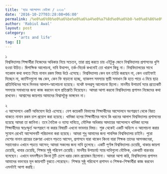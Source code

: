```yaml
---
title: 'ছাত্র আন্দোলন থেইকা / ২০১৬'
date: '2016-10-27T03:28:08+06:00'
permalink: /%e0%a6%9b%e0%a6%be%e0%a6%a4%e0%a7%8d%e0%a6%b0-%e0%a6%86%e0%a6%a8%e0%a7%8d%e0%a6%a6%e0%a7%8b%e0%a6%b2%e0%a6%a8-%e0%a6%a5%e0%a7%87%e0%a6%87%e0%a6%95%e0%a6%be-%e0%a7%a8%e0%a7%a6%e0%a7%a7%e0%a7%ac
author: 'Rabiul Awal'
layout: post
category:
    - 'arts and life'
tag: []
---
```

১  
বিশ্ববিদ্যালয় শিক্ষার্থীরা নিজেদের অধিকার নিয়ে সচেতন, তারা প্রশ্ন করতে চায় এইটুকু জেনে বিশ্ববিদ্যালয় প্রশাসনের খুশি হওয়া উচিত। দ্বিপাক্ষিক আলোচনা, দাবি উত্থাপন, তর্ক-বিতর্ক কখনোই তো খারাপ কিছু না। বিশ্ববিদ্যালয়ের সাথে গতকাল কথা বলতে গিয়ে নানান রকম বিষয় উঠে এসেছে। বিশ্ববিদ্যালয় কেন হল তইরি করছেন না, কেন ওয়াইফাই দিচ্ছেন না, ক্যান্টিনগুলো বন্ধ কেন, কেন ফি বাড়ানো হচ্ছে, ব্যাকলগ সমস্যার স্থায়ী সমাধান কি হতে পারে এ নিয়ে ছাত্র প্রতিনিধিদের সাথে দিনভর আলাপ-আলোচনা হয়েছে। যথেষ্ট ফলপ্রসু আলোচনা ছিলো। মাননীয় উপাচার্য স্যার প্রত্যেকটি সমস্যার সমাধানের জন্য কাজ করবেন বলে প্রতিশ্রুতি দিয়েছেন। আমরা আশা করবো বিশ্ববিদ্যালয় প্রশাসন নিজেদের কথা রাখবেন। আশ্বাসের জায়গায় আমাদের বিশ্বাসটুকু ভাঙ্গবেন না।

২  
এ আন্দোলনে একটি অভিযোগ উঠে এসেছে। বেশ কয়েকটি বিভাগের শিক্ষার্থীদের আন্দোলনে অংশগ্রহণ থেকে বিরত থাকতে নানান রকম চাপ প্রয়োগ করা হয়েছে। খাদিজা হলের শিক্ষার্থীদের সাথে কি ধরনের আলাপ বিশ্ববিদ্যালয় প্রশাসনের হয়েছে আমরা তা জানিনা। তবে নৈতিক ও ন্যায্য দাবিতে, মৌলিক অধিকার আদায়ের আন্দোলনে খাদিজা হলের শিক্ষার্থীদের স্বতঃস্ফুর্ত অংশগ্রহণ না করার বিষয়টি এখনো ভাবনার বিষয়। শুরু থেকেই একটি অহিংস ও আলোচনা করার সুযোগ রেখেই আন্দোলনটি পরিচালনা করা হয়েছে। আমরা শুধু আমাদের জন্য পাবলিক বিশ্ববিদ্যালয় চাইনি। পুরো দেশের নানান প্রান্তের তরুণরা এখানে পড়তে আসেন, প্রশাসনে যারা থাকেন কিংবা যারা শিক্ষক তাদের আপনজনেরা, সন্তানেরাও এখানে পড়তে আসেন; আমরা সকলের জন্য দাবি তুলেছে। একটি পূর্ণাঙ্গ বিশ্ববিদ্যালয় চেয়েছি, থাকার জায়গা চেয়েছি, খাবার চেয়েছি, শিক্ষার সুষ্ঠু পরিবেশ চেয়েছি। মাননীয় উপাচার্য্য স্যার দাবিগুলো যৌক্তিক, একথাটি বারংবার বলেছেন। এখানে দমনপীড়ন কিংবা টুটি চেপে ধরার কোন প্রয়োজন ছিলোনা। আমরা আশা করি, বিশ্ববিদ্যালয় প্রশাসন আমাদের বক্তব্যের মূল জায়গাটি বুঝতে পেরেছেন। শিক্ষার সুষ্ঠু পরিবেশে প্রশাসন ও শিক্ষক-শিক্ষার্থীরা কাজ করবেন এমনটাই আশা করছি।